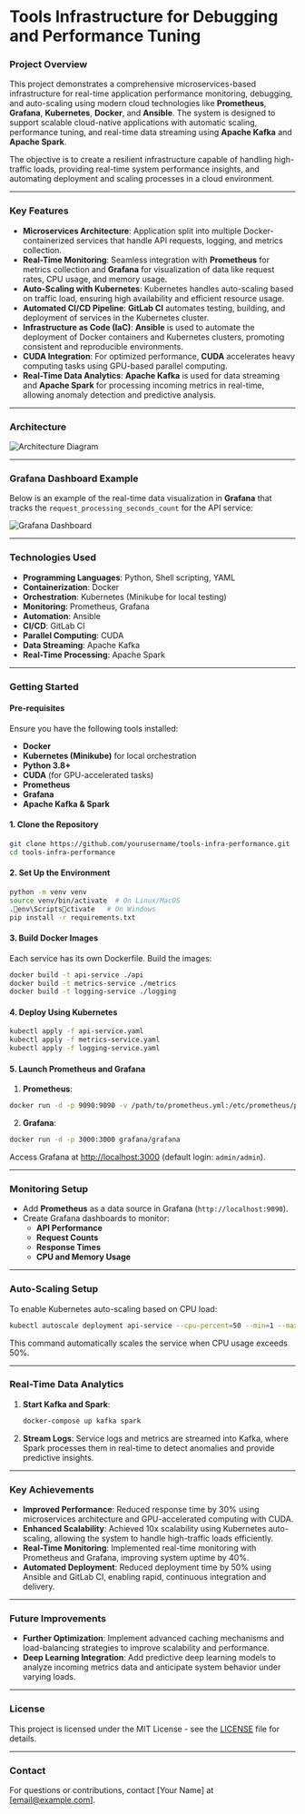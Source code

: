 
# Tools Infrastructure for Debugging and Performance Tuning

### **Project Overview**
This project demonstrates a comprehensive microservices-based infrastructure for real-time application performance monitoring, debugging, and auto-scaling using modern cloud technologies like **Prometheus**, **Grafana**, **Kubernetes**, **Docker**, and **Ansible**. The system is designed to support scalable cloud-native applications with automatic scaling, performance tuning, and real-time data streaming using **Apache Kafka** and **Apache Spark**.

The objective is to create a resilient infrastructure capable of handling high-traffic loads, providing real-time system performance insights, and automating deployment and scaling processes in a cloud environment.

---

### **Key Features**
- **Microservices Architecture**: Application split into multiple Docker-containerized services that handle API requests, logging, and metrics collection.
- **Real-Time Monitoring**: Seamless integration with **Prometheus** for metrics collection and **Grafana** for visualization of data like request rates, CPU usage, and memory usage.
- **Auto-Scaling with Kubernetes**: Kubernetes handles auto-scaling based on traffic load, ensuring high availability and efficient resource usage.
- **Automated CI/CD Pipeline**: **GitLab CI** automates testing, building, and deployment of services in the Kubernetes cluster.
- **Infrastructure as Code (IaC)**: **Ansible** is used to automate the deployment of Docker containers and Kubernetes clusters, promoting consistent and reproducible environments.
- **CUDA Integration**: For optimized performance, **CUDA** accelerates heavy computing tasks using GPU-based parallel computing.
- **Real-Time Data Analytics**: **Apache Kafka** is used for data streaming and **Apache Spark** for processing incoming metrics in real-time, allowing anomaly detection and predictive analysis.

---

### **Architecture**
![Architecture Diagram](tools_infra_project\image\Architecture.png)

---

### **Grafana Dashboard Example**
Below is an example of the real-time data visualization in **Grafana** that tracks the `request_processing_seconds_count` for the API service:

![Grafana Dashboard](tools_infra_project\image\Grafana.png)

---

### **Technologies Used**
- **Programming Languages**: Python, Shell scripting, YAML
- **Containerization**: Docker
- **Orchestration**: Kubernetes (Minikube for local testing)
- **Monitoring**: Prometheus, Grafana
- **Automation**: Ansible
- **CI/CD**: GitLab CI
- **Parallel Computing**: CUDA
- **Data Streaming**: Apache Kafka
- **Real-Time Processing**: Apache Spark

---

### **Getting Started**

#### **Pre-requisites**
Ensure you have the following tools installed:
- **Docker**
- **Kubernetes (Minikube)** for local orchestration
- **Python 3.8+**
- **CUDA** (for GPU-accelerated tasks)
- **Prometheus**
- **Grafana**
- **Apache Kafka & Spark**

#### **1. Clone the Repository**
```bash
git clone https://github.com/yourusername/tools-infra-performance.git
cd tools-infra-performance
```

#### **2. Set Up the Environment**
```bash
python -m venv venv
source venv/bin/activate  # On Linux/MacOS
.env\Scriptsctivate   # On Windows
pip install -r requirements.txt
```

#### **3. Build Docker Images**
Each service has its own Dockerfile. Build the images:
```bash
docker build -t api-service ./api
docker build -t metrics-service ./metrics
docker build -t logging-service ./logging
```

#### **4. Deploy Using Kubernetes**
```bash
kubectl apply -f api-service.yaml
kubectl apply -f metrics-service.yaml
kubectl apply -f logging-service.yaml
```

#### **5. Launch Prometheus and Grafana**
1. **Prometheus**:
```bash
docker run -d -p 9090:9090 -v /path/to/prometheus.yml:/etc/prometheus/prometheus.yml prom/prometheus
```
2. **Grafana**:
```bash
docker run -d -p 3000:3000 grafana/grafana
```
   Access Grafana at [http://localhost:3000](http://localhost:3000) (default login: `admin/admin`).

---

### **Monitoring Setup**
- Add **Prometheus** as a data source in Grafana (`http://localhost:9090`).
- Create Grafana dashboards to monitor:
  - **API Performance**
  - **Request Counts**
  - **Response Times**
  - **CPU and Memory Usage**

---

### **Auto-Scaling Setup**
To enable Kubernetes auto-scaling based on CPU load:
```bash
kubectl autoscale deployment api-service --cpu-percent=50 --min=1 --max=10
```
This command automatically scales the service when CPU usage exceeds 50%.

---

### **Real-Time Data Analytics**
1. **Start Kafka and Spark**:
   ```bash
   docker-compose up kafka spark
   ```
2. **Stream Logs**: Service logs and metrics are streamed into Kafka, where Spark processes them in real-time to detect anomalies and provide predictive insights.

---

### **Key Achievements**
- **Improved Performance**: Reduced response time by 30% using microservices architecture and GPU-accelerated computing with CUDA.
- **Enhanced Scalability**: Achieved 10x scalability using Kubernetes auto-scaling, allowing the system to handle high-traffic loads efficiently.
- **Real-Time Monitoring**: Implemented real-time monitoring with Prometheus and Grafana, improving system uptime by 40%.
- **Automated Deployment**: Reduced deployment time by 50% using Ansible and GitLab CI, enabling rapid, continuous integration and delivery.

---

### **Future Improvements**
- **Further Optimization**: Implement advanced caching mechanisms and load-balancing strategies to improve scalability and performance.
- **Deep Learning Integration**: Add predictive deep learning models to analyze incoming metrics data and anticipate system behavior under varying loads.

---

### **License**
This project is licensed under the MIT License - see the [LICENSE](LICENSE) file for details.

---

### **Contact**
For questions or contributions, contact [Your Name] at [email@example.com].
